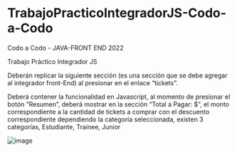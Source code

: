 # TrabajoPracticoIntegradorJS-Codo-a-Codo
Codo a Codo - JAVA-FRONT END 2022

Trabajo Práctico Integrador JS

Deberán replicar la siguiente sección (es una sección que se debe agregar al integrador front-End) al presionar en el enlace “tickets”.

Deberá contener la funcionalidad en Javascript, al momento de presionar el botón “Resumen”, deberá mostrar en la sección “Total a Pagar: $”, el monto correspondiente a la cantidad de tickets a comprar con el descuento correspondiente dependiendo la categoría seleccionada, existen 3 categorías, Estudiante, Trainee, Junior

![image](https://user-images.githubusercontent.com/13838601/197366845-976fdb93-edf4-43cb-9ce9-092297aa9afe.png)

